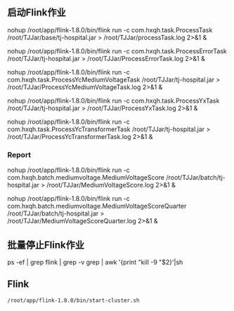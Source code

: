 ## 启动Flink作业

nohup /root/app/flink-1.8.0/bin/flink run -c com.hxqh.task.ProcessTask /root/TJJar/base/tj-hospital.jar > /root/TJJar/processTask.log 2>&1 &

nohup /root/app/flink-1.8.0/bin/flink run -c com.hxqh.task.ProcessErrorTask /root/TJJar/tj-hospital.jar > /root/TJJar/ProcessErrorTask.log 2>&1 &

nohup /root/app/flink-1.8.0/bin/flink run -c com.hxqh.task.ProcessYcMediumVoltageTask /root/TJJar/tj-hospital.jar > /root/TJJar/ProcessYcMediumVoltageTask.log 2>&1 &

nohup /root/app/flink-1.8.0/bin/flink run -c com.hxqh.task.ProcessYxTask /root/TJJar/tj-hospital.jar > /root/TJJar/ProcessYxTask.log 2>&1 &

nohup /root/app/flink-1.8.0/bin/flink run -c com.hxqh.task.ProcessYcTransformerTask /root/TJJar/tj-hospital.jar > /root/TJJar/ProcessYcTransformerTask.log 2>&1 &


### Report
nohup /root/app/flink-1.8.0/bin/flink run -c com.hxqh.batch.mediumvoltage.MediumVoltageScore /root/TJJar/batch/tj-hospital.jar > /root/TJJar/MediumVoltageScore.log 2>&1 &

nohup /root/app/flink-1.8.0/bin/flink run -c com.hxqh.batch.mediumvoltage.MediumVoltageScoreQuarter /root/TJJar/batch/tj-hospital.jar > /root/TJJar/MediumVoltageScoreQuarter.log 2>&1 &


## 批量停止Flink作业
ps -ef | grep flink | grep -v grep | awk '{print "kill -9 "$2}'|sh



## Flink
```
/root/app/flink-1.8.0/bin/start-cluster.sh 
```
